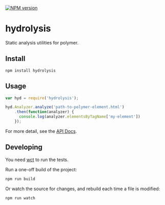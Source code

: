 [![NPM version](http://img.shields.io/npm/v/hydrolysis.svg)](https://npmjs.org/package/hydrolysis)
# hydrolysis

Static analysis utilities for polymer.

## Install
```
npm install hydrolysis
```

## Usage
```js
var hyd = require('hydrolysis');

hyd.Analyzer.analyze('path-to-polymer-element.html')
    .then(function(analyzer) {
      console.log(analyzer.elementsByTagName['my-element'])
    });
```

For more detail, see the [API Docs](API.md).


## Developing
You need [wct](https://github.com/Polymer/web-component-tester) to run the tests.

Run a one-off build of the project:

```sh
npm run build
```

Or watch the source for changes, and rebuild each time a file is modified:

```sh
npm run watch
```
